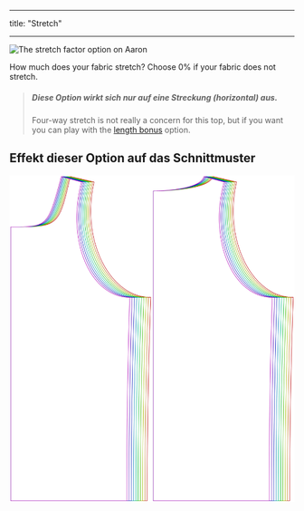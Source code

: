 - - -
title: "Stretch"
- - -

![The stretch factor option on Aaron](./stretchfactor.svg)

How much does your fabric stretch?  Choose 0% if your fabric does not stretch.

> ##### Diese Option wirkt sich nur auf eine Streckung (horizontal) aus.
> 
> Four-way stretch is not really a concern for this top, but if you want you can play with the [length bonus](../lengthbonus) option.

## Effekt dieser Option auf das Schnittmuster

![This image shows the effect of this option by superimposing several variants that have a different value for this option](aaron_stretchfactor_sample.svg "Effect of this option on the pattern")
